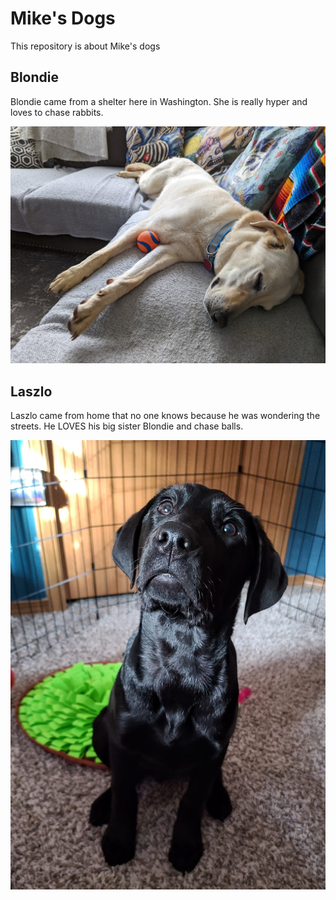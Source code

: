 # Mike's Dogs

This repository is about Mike's dogs

## Blondie

Blondie came from a shelter here in Washington.  She is really hyper and loves to chase rabbits.

![A picture of my half-whippet half-lab dog called blondie](blondie.jpg)

## Laszlo

Laszlo came from home that no one knows because he was wondering the streets.  He LOVES his big sister Blondie and chase balls.

![A picture of my black labrador dog called Laszlo](laszlo.jpg)
